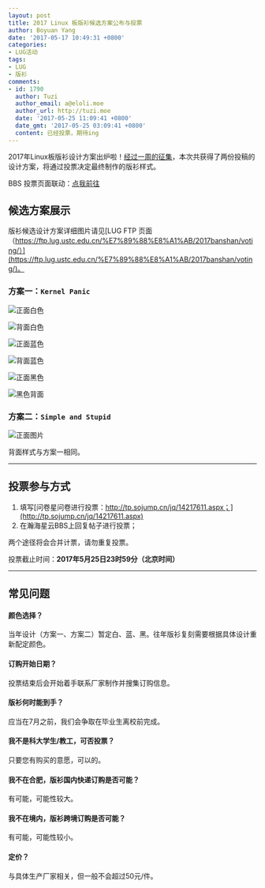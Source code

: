 ```yaml
---
layout: post
title: 2017 Linux 板版衫候选方案公布与投票
author: Boyuan Yang
date: '2017-05-17 10:49:31 +0800'
categories:
- LUG活动
tags:
- LUG
- 版衫
comments:
- id: 1790
  author: Tuzi
  author_email: a@eloli.moe
  author_url: http://tuzi.moe
  date: '2017-05-25 11:09:41 +0800'
  date_gmt: '2017-05-25 03:09:41 +0800'
  content: 已经投票，期待ing
---
```

2017年Linux板版衫设计方案出炉啦！[经过一周的征集](/2017/05/2017-bbs-linux-banshan/)，本次共获得了两份投稿的设计方案，将通过投票决定最终制作的版衫样式。

BBS 投票页面联动：[点我前往](https://bbs.ustc.edu.cn/cgi/bbscon?bn=Linux&fn=M591BBE5F)

## 候选方案展示

版衫候选设计方案详细图片请见[LUG FTP 页面（https://ftp.lug.ustc.edu.cn/%E7%89%88%E8%A1%AB/2017banshan/voting/）](https://ftp.lug.ustc.edu.cn/%E7%89%88%E8%A1%AB/2017banshan/voting/)。

### 方案一：`Kernel Panic`

![正面白色](https://ftp.lug.ustc.edu.cn/%E7%89%88%E8%A1%AB/2017banshan/voting/candidate1/%E5%89%8D-%E7%99%BD%E8%89%B2.png)

![背面白色](https://ftp.lug.ustc.edu.cn/%E7%89%88%E8%A1%AB/2017banshan/voting/candidate1/%E5%90%8E-%E7%99%BD%E8%89%B2.png)

![正面蓝色](https://ftp.lug.ustc.edu.cn/%E7%89%88%E8%A1%AB/2017banshan/voting/candidate1/%E5%89%8D-%E8%93%9D%E8%89%B2.png)

![背面蓝色](https://ftp.lug.ustc.edu.cn/%E7%89%88%E8%A1%AB/2017banshan/voting/candidate1/%E5%90%8E-%E8%93%9D%E8%89%B2.png)

![正面黑色](https://ftp.lug.ustc.edu.cn/%E7%89%88%E8%A1%AB/2017banshan/voting/candidate1/%E5%89%8D-%E9%BB%91%E8%89%B2.png)

![黑色背面](https://ftp.lug.ustc.edu.cn/%E7%89%88%E8%A1%AB/2017banshan/voting/candidate1/%E5%90%8E-%E9%BB%91%E8%89%B2.png)

### 方案二：`Simple and Stupid`

![正面图片](https://ftp.lug.ustc.edu.cn/%E7%89%88%E8%A1%AB/2017banshan/voting/candidate2/%E5%89%8D.png)

背面样式与方案一相同。

---

## 投票参与方式

1.  填写[问卷星问卷进行投票：http://tp.sojump.cn/jq/14217611.aspx；](http://tp.sojump.cn/jq/14217611.aspx)
1.  在瀚海星云BBS上回复帖子进行投票；

两个途径将会合并计票，请勿重复投票。

投票截止时间：**2017年5月25日23时59分（北京时间）**

---

## 常见问题

#### 颜色选择？

当年设计（方案一、方案二）暂定白、蓝、黑。往年版衫复刻需要根据具体设计重新配定颜色。

#### 订购开始日期？

投票结束后会开始着手联系厂家制作并搜集订购信息。

#### 版衫何时能到手？

应当在7月之前，我们会争取在毕业生离校前完成。

#### 我不是科大学生/教工，可否投票？

只要您有购买的意愿，可以的。

#### 我不在合肥，版衫国内快递订购是否可能？

有可能，可能性较大。

#### 我不在境内，版衫跨境订购是否可能？

有可能，可能性较小。

#### 定价？

与具体生产厂家相关，但一般不会超过50元/件。
